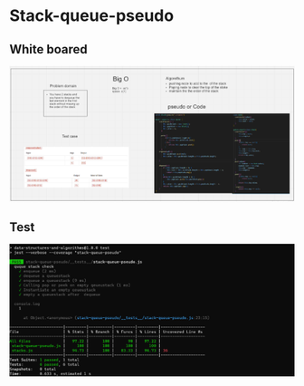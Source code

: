 # Stack-queue-pseudo

## White boared
![image](./assest/ooooooowhitebored.PNG)

## Test
![image](./assest/oooooooootest.PNG)
